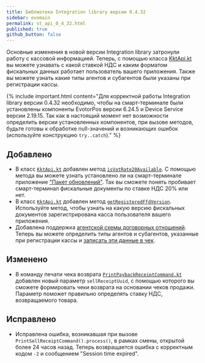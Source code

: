 ```yaml
---
title: Библиотека Integration library версии 0.4.32
sidebar: evomain
permalink: st_api_0_4_32.html
published: true
github_button: false
---
```


Основные изменения в новой версии Integration library затронули работу с кассовой информацией. Теперь, с помощью класса [KktApi.kt](./integration-library/ru/evotor/framework/kkt/api/KktApi.html) вы можете узнавать с какой ставкой НДС и каким форматом фискальных данных работает пользователь вашего приложения. Также вы можете узнать какие типы агентов и субагентов были указаны при регистрации кассы.

{% include important.html content="Для корректной работы Integration library версии 0.4.32 необходимо, чтобы на смарт-терминале были установлены компоненты EvotorPos версии 6.24.5 и Device Service версии 2.19.15. Так как в настоящий момент нет возможности определить версии установленных компонентов, при вызове методов, будьте готовы к обработке null-значений и возникающих ошибок (используйте конструкцию `try..catch`)." %}

## Добавлено

* В класс [`KktApi.kt`](./integration-library/ru/evotor/framework/kkt/api/KktApi.html) добавлен метод [`isVatRate20Available`](./integration-library/ru/evotor/framework/kkt/api/KktApi.html#isVatRate20Available-context-). С помощью метода вы можете узнать установлено ли на смарт-терминале приложение ["Пакет обновлений"](https://market.evotor.ru/store/apps/9ddd7629-3397-47eb-a83a-1d987aa71610). Так вы сможете понять пробивает смарт-терминал фискальные документы по ставке НДС 20% или нет.
* В класс [`KktApi.kt`](./integration-library/ru/evotor/framework/kkt/api/KktApi.html) добавлен метод [`getRegisteredFfdVersion`](/integration-library/ru/evotor/framework/kkt/api/KktApi.html#getRegisteredFfdVersion-context-). Используйте метод, чтобы узнать на какую версию фискальных документов зарегистрирована касса пользователя вашего приложения.
* Добавлена поддержка [агентской схемы договорных отношений](./doc_agency_agreement.html). Теперь вы можете определить типы агентов и субагентов, указанные при регистрации кассы и [записать эти данные в чек](./doc_java_counterparties.html).

## Изменено

* В команду печати чека возврата [`PrintPaybackReceiptCommand.kt`](./integration-library/ru/evotor/framework/core/action/command/print_receipt_command/PrintPaybackReceiptCommand.html) добавлен новый параметр `sellReceiptUuid`, с помощью которого вы сможете формировать чеки возврата на основании чеков продажи. Параметр поможет правильно определять ставку НДС, возвращаемого товара.

## Исправлено

* Исправлена ошибка, возникавшая при вызове `PrintSellReceiptCommand().process()`, в рамках смены, открытой более 24 часов назад. Теперь возвращается ошибка с корректным кодом `-2` и сообщением "Session time expired".
